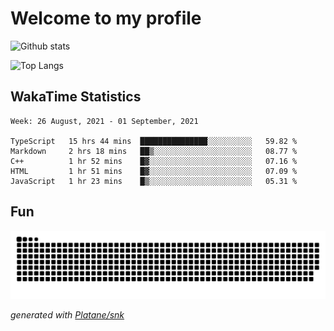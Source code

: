 # Welcome to my profile

![Github stats](https://github-readme-stats.vercel.app/api?username=xinthose&show_icons=true&theme=radical&count_private=true)

![Top Langs](https://github-readme-stats.vercel.app/api/top-langs/?username=xinthose)

## WakaTime Statistics
<!--START_SECTION:waka-->
```text
Week: 26 August, 2021 - 01 September, 2021

TypeScript   15 hrs 44 mins  ███████████████░░░░░░░░░░   59.82 % 
Markdown     2 hrs 18 mins   ██▒░░░░░░░░░░░░░░░░░░░░░░   08.77 % 
C++          1 hr 52 mins    █▓░░░░░░░░░░░░░░░░░░░░░░░   07.16 % 
HTML         1 hr 51 mins    █▓░░░░░░░░░░░░░░░░░░░░░░░   07.09 % 
JavaScript   1 hr 23 mins    █▒░░░░░░░░░░░░░░░░░░░░░░░   05.31 % 
```
<!--END_SECTION:waka-->

## Fun
![github contribution grid snake animation](https://raw.githubusercontent.com/xinthose/xinthose/output/github-contribution-grid-snake.svg)

_generated with [Platane/snk](https://github.com/Platane/snk)_
